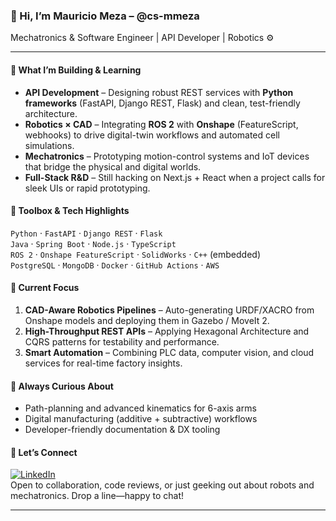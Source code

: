 ### 👋 Hi, I’m **Mauricio Meza** – @cs-mmeza  
Mechatronics & Software Engineer | API Developer | Robotics ⚙️

---

#### 🚀 What I’m Building & Learning
- **API Development** – Designing robust REST services with **Python frameworks** (FastAPI, Django REST, Flask) and clean, test-friendly architecture.  
- **Robotics × CAD** – Integrating **ROS 2** with **Onshape** (FeatureScript, webhooks) to drive digital-twin workflows and automated cell simulations.  
- **Mechatronics** – Prototyping motion-control systems and IoT devices that bridge the physical and digital worlds.  
- **Full-Stack R&D** – Still hacking on Next.js + React when a project calls for sleek UIs or rapid prototyping.

#### 🧰 Toolbox & Tech Highlights
`Python` · `FastAPI` · `Django REST` · `Flask`  
`Java` · `Spring Boot` · `Node.js` · `TypeScript`  
`ROS 2` · `Onshape FeatureScript` · `SolidWorks` · `C++` (embedded)  
`PostgreSQL` · `MongoDB` · `Docker` · `GitHub Actions` · `AWS`

#### 🔭 Current Focus
1. **CAD-Aware Robotics Pipelines** – Auto-generating URDF/XACRO from Onshape models and deploying them in Gazebo / MoveIt 2.  
2. **High-Throughput REST APIs** – Applying Hexagonal Architecture and CQRS patterns for testability and performance.  
3. **Smart Automation** – Combining PLC data, computer vision, and cloud services for real-time factory insights.

#### 🌱 Always Curious About
- Path-planning and advanced kinematics for 6-axis arms  
- Digital manufacturing (additive + subtractive) workflows  
- Developer-friendly documentation & DX tooling

#### 🤝 Let’s Connect
[![LinkedIn](https://img.shields.io/badge/LinkedIn-Mauricio%20Meza-blue?logo=linkedin&logoColor=white&style=flat)](https://www.linkedin.com/in/mauricio-meza/?locale=en_US)  
Open to collaboration, code reviews, or just geeking out about robots and mechatronics. Drop a line—happy to chat!

---
<!---
> *“Build once, automate twice, iterate forever.”*


<!---
cs-mmeza/cs-mmeza is a ✨ special ✨ repository because its `README.md` (this file) appears on your GitHub profile.
You can click the Preview link to take a look at your changes.
--->
